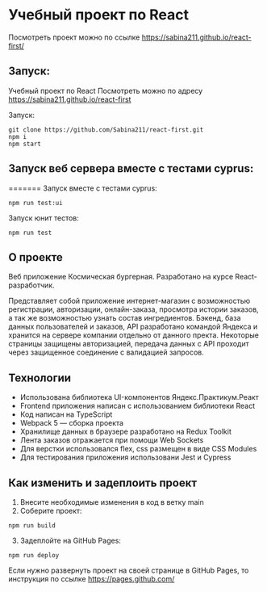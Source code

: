 
# Учебный проект по React
Посмотреть проект можно по ссылке https://sabina211.github.io/react-first/

 ## Запуск:
Учебный проект по React
Посмотреть можно по адресу https://sabina211.github.io/react-first

Запуск:
```
git clone https://github.com/Sabina211/react-first.git
npm i
npm start
```

## Запуск веб сервера вместе с тестами cyprus:
=======
Запуск вместе с тестами cyprus:
```
npm run test:ui
```

Запуск юнит тестов:
```
npm run test
```


## О проекте
Веб приложение Космическая бургерная. Разработано на курсе React-разработчик.

Представляет собой приложение интернет-магазин с возможностью регистрации, авторизации, онлайн-заказа, просмотра истории заказов, а так же возможностью узнать состав ингредиентов. Бэкенд, база данных пользователей и заказов, API разработано командой Яндекса и хранится на сервере компании отдельно от данного пректа. Некоторые страницы защищены авторизацией, передача данных с API проходит через защищенное соединение с валидацией запросов.

## Технологии
- Использована библиотека UI-компонентов Яндекс.Практикум.Реакт
- Frontend приложения написан с использованием библиотеки React
- Код написан на TypeScript
- Webpack 5 — сборка проекта
- Хранилище данных в браузере разработано на Redux Toolkit
- Лента заказов отражается при помощи Web Sockets
- Для верстки использовался flex, css размещен в виде CSS Modules
- Для тестирования приложения использовани Jest и Cypress

## Как изменить и задеплоить проект
1. Внесите необходимые изменения в код в ветку main
2. Соберите проект:
```
npm run build
```
3. Задеплойте на GitHub Pages:
```
npm run deploy
```

Если нужно развернуть проект на своей странице в GitHub Pages, то инструкция по ссылке https://pages.github.com/

